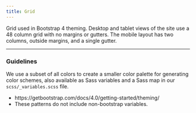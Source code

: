 ```yaml
---
title: Grid
---
```


Grid used in Bootstrap 4 theming. Desktop and tablet views of the site use a 48 column grid with no margins or gutters. The mobile layout has two columns, outside margins, and a single gutter.

---
<h3 class ="sg-pattern-title">Guidelines</h3>
<p>We use a subset of all colors to create a smaller color palette for generating color schemes, also available as Sass variables and a Sass map in our <code>scss/_variables.scss</code> file.</p>
<ul>
    <li>https://getbootstrap.com/docs/4.0/getting-started/theming/</li>
    <li>These patterns do not include non-bootstrap variables.</li>
</ul>
